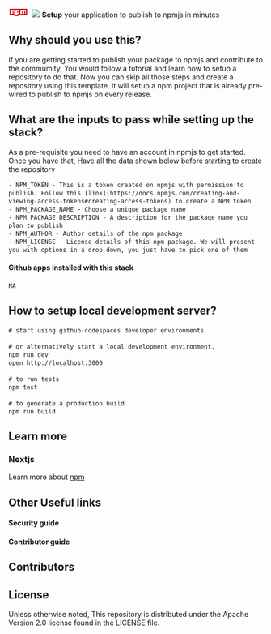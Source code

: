                                 
<p>
    <img src="https://github.com/3loka/npm-publish/blob/main/npm-icon.png" height="20">
    <img src="https://github.githubassets.com/images/modules/site/icons/footer/github-mark.svg" height="20">
  <b>Setup</b> your application to publish to npmjs in minutes
</p>


## Why should you use this?
If you are getting started to publish your package to npmjs and contribute to the commumity, You would follow a tutorial and learn how to setup a repository to do that.
Now you can skip all those steps and create a repository using this template. It will setup a npm project that is already pre-wired to publish to npmjs on every release. 

## What are the inputs to pass while setting up the stack?

As a pre-requisite you need to have an account in npmjs to get started. Once you have that, Have all the data shown below before starting to create the repository
```
- NPM_TOKEN - This is a token created on npmjs with permission to publish. Follow this [link](https://docs.npmjs.com/creating-and-viewing-access-tokens#creating-access-tokens) to create a NPM token
- NPM_PACKAGE_NAME - Choose a unique package name
- NPM_PACKAGE_DESCRIPTION - A description for the package name you plan to publish
- NPM_AUTHOR - Author details of the npm package
- NPM_LICENSE - License details of this npm package. We will present you with options in a drop down, you just have to pick one of them
```

#### Github apps installed with this stack
```
NA
```

## How to setup local development server?
```
# start using github-codespaces developer environments 

# or alternatively start a local development environment.
npm run dev
open http://localhost:3000 

# to run tests
npm test

# to generate a production build
npm run build
```

## Learn more 

### Nextjs
Learn more about [npm](https://docs.npmjs.com/about-npm)

## Other Useful links

#### Security guide

#### Contributor guide

## Contributors 


## License
Unless otherwise noted, This repository is distributed under the Apache Version 2.0 license found in the LICENSE file.
